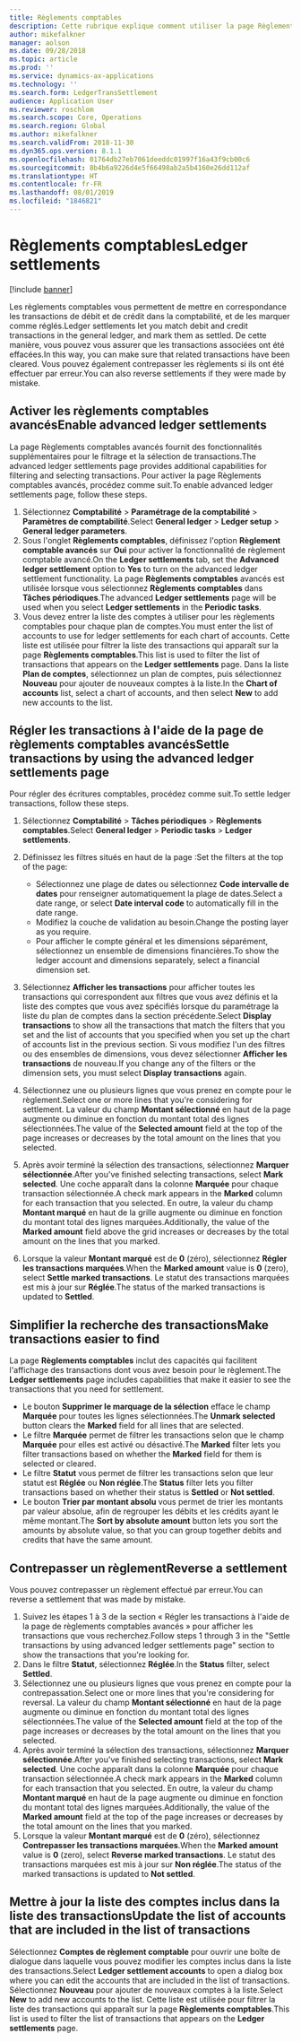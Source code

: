 ```yaml
---
title: Règlements comptables
description: Cette rubrique explique comment utiliser la page Règlements comptables pour régler des écritures comptables et contrepasser des règlements.
author: mikefalkner
manager: aolson
ms.date: 09/28/2018
ms.topic: article
ms.prod: ''
ms.service: dynamics-ax-applications
ms.technology: ''
ms.search.form: LedgerTransSettlement
audience: Application User
ms.reviewer: roschlom
ms.search.scope: Core, Operations
ms.search.region: Global
ms.author: mikefalkner
ms.search.validFrom: 2018-11-30
ms.dyn365.ops.version: 8.1.1
ms.openlocfilehash: 01764db27eb7061deeddc01997f16a43f9cb00c6
ms.sourcegitcommit: 8b4b6a9226d4e5f66498ab2a5b4160e26dd112af
ms.translationtype: HT
ms.contentlocale: fr-FR
ms.lasthandoff: 08/01/2019
ms.locfileid: "1846821"
---
```

# <a name="ledger-settlements"></a><span data-ttu-id="45ec7-103">Règlements comptables</span><span class="sxs-lookup"><span data-stu-id="45ec7-103">Ledger settlements</span></span>

[!include [banner](../includes/banner.md)]

<span data-ttu-id="45ec7-104">Les règlements comptables vous permettent de mettre en correspondance les transactions de débit et de crédit dans la comptabilité, et de les marquer comme réglés.</span><span class="sxs-lookup"><span data-stu-id="45ec7-104">Ledger settlements let you match debit and credit transactions in the general ledger, and mark them as settled.</span></span> <span data-ttu-id="45ec7-105">De cette manière, vous pouvez vous assurer que les transactions associées ont été effacées.</span><span class="sxs-lookup"><span data-stu-id="45ec7-105">In this way, you can make sure that related transactions have been cleared.</span></span> <span data-ttu-id="45ec7-106">Vous pouvez également contrepasser les règlements si ils ont été effectuer par erreur.</span><span class="sxs-lookup"><span data-stu-id="45ec7-106">You can also reverse settlements if they were made by mistake.</span></span>

## <a name="enable-advanced-ledger-settlements"></a><span data-ttu-id="45ec7-107">Activer les règlements comptables avancés</span><span class="sxs-lookup"><span data-stu-id="45ec7-107">Enable advanced ledger settlements</span></span>

<span data-ttu-id="45ec7-108">La page Règlements comptables avancés fournit des fonctionnalités supplémentaires pour le filtrage et la sélection de transactions.</span><span class="sxs-lookup"><span data-stu-id="45ec7-108">The advanced ledger settlements page provides additional capabilities for filtering and selecting transactions.</span></span> <span data-ttu-id="45ec7-109">Pour activer la page Règlements comptables avancés, procédez comme suit.</span><span class="sxs-lookup"><span data-stu-id="45ec7-109">To enable advanced ledger settlements page, follow these steps.</span></span>

1. <span data-ttu-id="45ec7-110">Sélectionnez **Comptabilité** \> **Paramétrage de la comptabilité** \> **Paramètres de comptabilité**.</span><span class="sxs-lookup"><span data-stu-id="45ec7-110">Select **General ledger** \> **Ledger setup** \> **General ledger parameters**.</span></span> 
2. <span data-ttu-id="45ec7-111">Sous l'onglet **Règlements comptables**, définissez l'option **Règlement comptable avancés** sur **Oui** pour activer la fonctionnalité de règlement comptable avancé.</span><span class="sxs-lookup"><span data-stu-id="45ec7-111">On the **Ledger settlements** tab, set the **Advanced ledger settlement** option to **Yes** to turn on the advanced ledger settlement functionality.</span></span> <span data-ttu-id="45ec7-112">La page **Règlements comptables** avancés est utilisée lorsque vous sélectionnez **Règlements comptables** dans **Tâches périodiques**.</span><span class="sxs-lookup"><span data-stu-id="45ec7-112">The advanced **Ledger settlements** page will be used when you select **Ledger settlements** in the **Periodic tasks**.</span></span> 
3. <span data-ttu-id="45ec7-113">Vous devez entrer la liste des comptes à utiliser pour les règlements comptables pour chaque plan de comptes.</span><span class="sxs-lookup"><span data-stu-id="45ec7-113">You must enter the list of accounts to use for ledger settlements for each chart of accounts.</span></span> <span data-ttu-id="45ec7-114">Cette liste est utilisée pour filtrer la liste des transactions qui apparaît sur la page **Règlements comptables**.</span><span class="sxs-lookup"><span data-stu-id="45ec7-114">This list is used to filter the list of transactions that appears on the **Ledger settlements** page.</span></span> <span data-ttu-id="45ec7-115">Dans la liste **Plan de comptes**, sélectionnez un plan de comptes, puis sélectionnez **Nouveau** pour ajouter de nouveaux comptes à la liste.</span><span class="sxs-lookup"><span data-stu-id="45ec7-115">In the **Chart of accounts** list, select a chart of accounts, and then select **New** to add new accounts to the list.</span></span>

## <a name="settle-transactions-by-using-the-advanced-ledger-settlements-page"></a><span data-ttu-id="45ec7-116">Régler les transactions à l'aide de la page de règlements comptables avancés</span><span class="sxs-lookup"><span data-stu-id="45ec7-116">Settle transactions by using the advanced ledger settlements page</span></span>

<span data-ttu-id="45ec7-117">Pour régler des écritures comptables, procédez comme suit.</span><span class="sxs-lookup"><span data-stu-id="45ec7-117">To settle ledger transactions, follow these steps.</span></span>

1. <span data-ttu-id="45ec7-118">Sélectionnez **Comptabilité** \> **Tâches périodiques** \> **Règlements comptables**.</span><span class="sxs-lookup"><span data-stu-id="45ec7-118">Select **General ledger** \> **Periodic tasks** \> **Ledger settlements**.</span></span>
2. <span data-ttu-id="45ec7-119">Définissez les filtres situés en haut de la page :</span><span class="sxs-lookup"><span data-stu-id="45ec7-119">Set the filters at the top of the page:</span></span>

    - <span data-ttu-id="45ec7-120">Sélectionnez une plage de dates ou sélectionnez **Code intervalle de dates** pour renseigner automatiquement la plage de dates.</span><span class="sxs-lookup"><span data-stu-id="45ec7-120">Select a date range, or select **Date interval code** to automatically fill in the date range.</span></span>
    - <span data-ttu-id="45ec7-121">Modifiez la couche de validation au besoin.</span><span class="sxs-lookup"><span data-stu-id="45ec7-121">Change the posting layer as you require.</span></span>
    - <span data-ttu-id="45ec7-122">Pour afficher le compte général et les dimensions séparément, sélectionnez un ensemble de dimensions financières.</span><span class="sxs-lookup"><span data-stu-id="45ec7-122">To show the ledger account and dimensions separately, select a financial dimension set.</span></span>

3. <span data-ttu-id="45ec7-123">Sélectionnez **Afficher les transactions** pour afficher toutes les transactions qui correspondent aux filtres que vous avez définis et la liste des comptes que vous avez spécifiés lorsque du paramétrage la liste du plan de comptes dans la section précédente.</span><span class="sxs-lookup"><span data-stu-id="45ec7-123">Select **Display transactions** to show all the transactions that match the filters that you set and the list of accounts that you specified when you set up the chart of accounts list in the previous section.</span></span> <span data-ttu-id="45ec7-124">Si vous modifiez l'un des filtres ou des ensembles de dimensions, vous devez sélectionner **Afficher les transactions** de nouveau.</span><span class="sxs-lookup"><span data-stu-id="45ec7-124">If you change any of the filters or the dimension sets, you must select **Display transactions** again.</span></span>
4. <span data-ttu-id="45ec7-125">Sélectionnez une ou plusieurs lignes que vous prenez en compte pour le règlement.</span><span class="sxs-lookup"><span data-stu-id="45ec7-125">Select one or more lines that you're considering for settlement.</span></span> <span data-ttu-id="45ec7-126">La valeur du champ **Montant sélectionné** en haut de la page augmente ou diminue en fonction du montant total des lignes sélectionnées.</span><span class="sxs-lookup"><span data-stu-id="45ec7-126">The value of the **Selected amount** field at the top of the page increases or decreases by the total amount on the lines that you selected.</span></span>
5. <span data-ttu-id="45ec7-127">Après avoir terminé la sélection des transactions, sélectionnez **Marquer sélectionnée**.</span><span class="sxs-lookup"><span data-stu-id="45ec7-127">After you've finished selecting transactions, select **Mark selected**.</span></span> <span data-ttu-id="45ec7-128">Une coche apparaît dans la colonne **Marquée** pour chaque transaction sélectionnée.</span><span class="sxs-lookup"><span data-stu-id="45ec7-128">A check mark appears in the **Marked** column for each transaction that you selected.</span></span> <span data-ttu-id="45ec7-129">En outre, la valeur du champ **Montant marqué** en haut de la grille augmente ou diminue en fonction du montant total des lignes marquées.</span><span class="sxs-lookup"><span data-stu-id="45ec7-129">Additionally, the value of the **Marked amount** field above the grid increases or decreases by the total amount on the lines that you marked.</span></span>
6. <span data-ttu-id="45ec7-130">Lorsque la valeur **Montant marqué** est de **0** (zéro), sélectionnez **Régler les transactions marquées**.</span><span class="sxs-lookup"><span data-stu-id="45ec7-130">When the **Marked amount** value is **0** (zero), select **Settle marked transactions**.</span></span> <span data-ttu-id="45ec7-131">Le statut des transactions marquées est mis à jour sur **Réglée**.</span><span class="sxs-lookup"><span data-stu-id="45ec7-131">The status of the marked transactions is updated to **Settled**.</span></span>

## <a name="make-transactions-easier-to-find"></a><span data-ttu-id="45ec7-132">Simplifier la recherche des transactions</span><span class="sxs-lookup"><span data-stu-id="45ec7-132">Make transactions easier to find</span></span>

<span data-ttu-id="45ec7-133">La page **Règlements comptables** inclut des capacités qui facilitent l'affichage des transactions dont vous avez besoin pour le règlement.</span><span class="sxs-lookup"><span data-stu-id="45ec7-133">The **Ledger settlements** page includes capabilities that make it easier to see the transactions that you need for settlement.</span></span>

- <span data-ttu-id="45ec7-134">Le bouton **Supprimer le marquage de la sélection** efface le champ **Marquée** pour toutes les lignes sélectionnées.</span><span class="sxs-lookup"><span data-stu-id="45ec7-134">The **Unmark selected** button clears the **Marked** field for all lines that are selected.</span></span>
- <span data-ttu-id="45ec7-135">Le filtre **Marquée** permet de filtrer les transactions selon que le champ **Marquée** pour elles est activé ou désactivé.</span><span class="sxs-lookup"><span data-stu-id="45ec7-135">The **Marked** filter lets you filter transactions based on whether the **Marked** field for them is selected or cleared.</span></span>
- <span data-ttu-id="45ec7-136">Le filtre **Statut** vous permet de filtrer les transactions selon que leur statut est **Réglée** ou **Non réglée**.</span><span class="sxs-lookup"><span data-stu-id="45ec7-136">The **Status** filter lets you filter transactions based on whether their status is **Settled** or **Not settled**.</span></span>
- <span data-ttu-id="45ec7-137">Le bouton **Trier par montant absolu** vous permet de trier les montants par valeur absolue, afin de regrouper les débits et les crédits ayant le même montant.</span><span class="sxs-lookup"><span data-stu-id="45ec7-137">The **Sort by absolute amount** button lets you sort the amounts by absolute value, so that you can group together debits and credits that have the same amount.</span></span>

## <a name="reverse-a-settlement"></a><span data-ttu-id="45ec7-138">Contrepasser un règlement</span><span class="sxs-lookup"><span data-stu-id="45ec7-138">Reverse a settlement</span></span>

<span data-ttu-id="45ec7-139">Vous pouvez contrepasser un règlement effectué par erreur.</span><span class="sxs-lookup"><span data-stu-id="45ec7-139">You can reverse a settlement that was made by mistake.</span></span>

1. <span data-ttu-id="45ec7-140">Suivez les étapes 1 à 3 de la section « Régler les transactions à l'aide de la page de règlements comptables avancés » pour afficher les transactions que vous recherchez.</span><span class="sxs-lookup"><span data-stu-id="45ec7-140">Follow steps 1 through 3 in the "Settle transactions by using advanced ledger settlements page" section to show the transactions that you're looking for.</span></span>
2. <span data-ttu-id="45ec7-141">Dans le filtre **Statut**, sélectionnez **Réglée**.</span><span class="sxs-lookup"><span data-stu-id="45ec7-141">In the **Status** filter, select **Settled**.</span></span>
3. <span data-ttu-id="45ec7-142">Sélectionnez une ou plusieurs lignes que vous prenez en compte pour la contrepassation.</span><span class="sxs-lookup"><span data-stu-id="45ec7-142">Select one or more lines that you're considering for reversal.</span></span> <span data-ttu-id="45ec7-143">La valeur du champ **Montant sélectionné** en haut de la page augmente ou diminue en fonction du montant total des lignes sélectionnées.</span><span class="sxs-lookup"><span data-stu-id="45ec7-143">The value of the **Selected amount** field at the top of the page increases or decreases by the total amount on the lines that you selected.</span></span>
4. <span data-ttu-id="45ec7-144">Après avoir terminé la sélection des transactions, sélectionnez **Marquer sélectionnée**.</span><span class="sxs-lookup"><span data-stu-id="45ec7-144">After you've finished selecting transactions, select **Mark selected**.</span></span> <span data-ttu-id="45ec7-145">Une coche apparaît dans la colonne **Marquée** pour chaque transaction sélectionnée.</span><span class="sxs-lookup"><span data-stu-id="45ec7-145">A check mark appears in the **Marked** column for each transaction that you selected.</span></span> <span data-ttu-id="45ec7-146">En outre, la valeur du champ **Montant marqué** en haut de la page augmente ou diminue en fonction du montant total des lignes marquées.</span><span class="sxs-lookup"><span data-stu-id="45ec7-146">Additionally, the value of the **Marked amount** field at the top of the page increases or decreases by the total amount on the lines that you marked.</span></span>
5. <span data-ttu-id="45ec7-147">Lorsque la valeur **Montant marqué** est de **0** (zéro), sélectionnez **Contrepasser les transactions marquées**.</span><span class="sxs-lookup"><span data-stu-id="45ec7-147">When the **Marked amount** value is **0** (zero), select **Reverse marked transactions**.</span></span> <span data-ttu-id="45ec7-148">Le statut des transactions marquées est mis à jour sur **Non réglée**.</span><span class="sxs-lookup"><span data-stu-id="45ec7-148">The status of the marked transactions is updated to **Not settled**.</span></span>

## <a name="update-the-list-of-accounts-that-are-included-in-the-list-of-transactions"></a><span data-ttu-id="45ec7-149">Mettre à jour la liste des comptes inclus dans la liste des transactions</span><span class="sxs-lookup"><span data-stu-id="45ec7-149">Update the list of accounts that are included in the list of transactions</span></span>

<span data-ttu-id="45ec7-150">Sélectionnez **Comptes de règlement comptable** pour ouvrir une boîte de dialogue dans laquelle vous pouvez modifier les comptes inclus dans la liste des transactions.</span><span class="sxs-lookup"><span data-stu-id="45ec7-150">Select **Ledger settlement accounts** to open a dialog box where you can edit the accounts that are included in the list of transactions.</span></span> <span data-ttu-id="45ec7-151">Sélectionnez **Nouveau** pour ajouter de nouveaux comptes à la liste.</span><span class="sxs-lookup"><span data-stu-id="45ec7-151">Select **New** to add new accounts to the list.</span></span> <span data-ttu-id="45ec7-152">Cette liste est utilisée pour filtrer la liste des transactions qui apparaît sur la page **Règlements comptables**.</span><span class="sxs-lookup"><span data-stu-id="45ec7-152">This list is used to filter the list of transactions that appears on the **Ledger settlements** page.</span></span>
